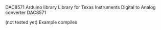 DAC8571 Arduino library
Library for Texas Instruments Digital to Analog converter DAC8571

(not tested yet)
Example compiles 
